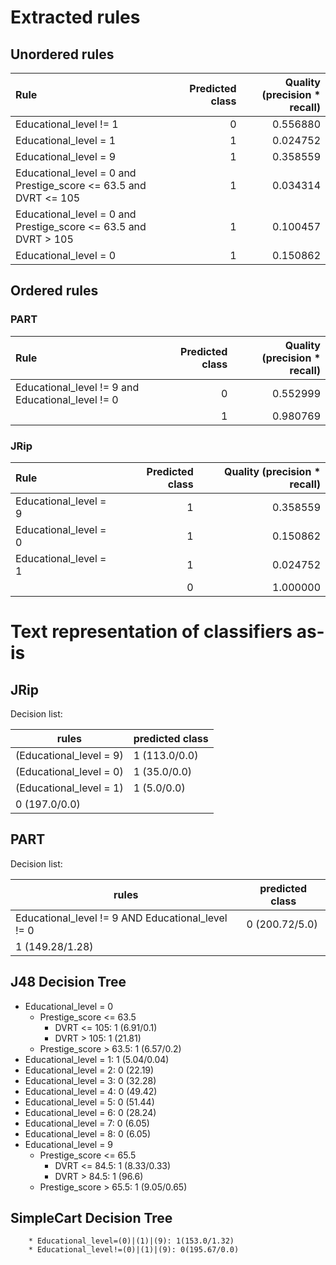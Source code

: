 # Extracted rules

## Unordered rules

| Rule | Predicted class | Quality (precision * recall) |
|:----|----:|----:|
| Educational_level != 1 | 0 | 0.556880 |
| Educational_level = 1 | 1 | 0.024752 |
| Educational_level = 9 | 1 | 0.358559 |
| Educational_level = 0 and Prestige_score <= 63.5 and DVRT <= 105 | 1 | 0.034314 |
| Educational_level = 0 and Prestige_score <= 63.5 and DVRT > 105 | 1 | 0.100457 |
| Educational_level = 0 | 1 | 0.150862 |

## Ordered rules

### PART

| Rule | Predicted class | Quality (precision * recall) |
|:----|----:|----:|
| Educational_level != 9 and Educational_level != 0 | 0 | 0.552999 |
|  | 1 | 0.980769 |


### JRip

| Rule | Predicted class | Quality (precision * recall) |
|:----|----:|----:|
| Educational_level = 9 | 1 | 0.358559 |
| Educational_level = 0 | 1 | 0.150862 |
| Educational_level = 1 | 1 | 0.024752 |
|  | 0 | 1.000000 |


# Text representation of classifiers as-is

## JRip

Decision list:

rules | predicted class
---|---
(Educational_level = 9)|1 (113.0/0.0)
(Educational_level = 0)|1 (35.0/0.0)
(Educational_level = 1)|1 (5.0/0.0)
|0 (197.0/0.0)


## PART

Decision list:

rules | predicted class
---|---
Educational_level != 9 AND Educational_level != 0|0 (200.72/5.0)
|1 (149.28/1.28)


## J48 Decision Tree

* Educational_level = 0
	* Prestige_score <= 63.5
		* DVRT <= 105: 1 (6.91/0.1)
		* DVRT > 105: 1 (21.81)
	* Prestige_score > 63.5: 1 (6.57/0.2)
* Educational_level = 1: 1 (5.04/0.04)
* Educational_level = 2: 0 (22.19)
* Educational_level = 3: 0 (32.28)
* Educational_level = 4: 0 (49.42)
* Educational_level = 5: 0 (51.44)
* Educational_level = 6: 0 (28.24)
* Educational_level = 7: 0 (6.05)
* Educational_level = 8: 0 (6.05)
* Educational_level = 9
	* Prestige_score <= 65.5
		* DVRT <= 84.5: 1 (8.33/0.33)
		* DVRT > 84.5: 1 (96.6)
	* Prestige_score > 65.5: 1 (9.05/0.65)


## SimpleCart Decision Tree

		* Educational_level=(0)|(1)|(9): 1(153.0/1.32)
		* Educational_level!=(0)|(1)|(9): 0(195.67/0.0)


